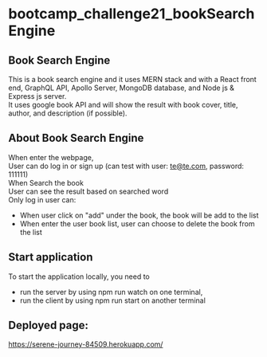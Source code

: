 # bootcamp_challenge21_bookSearchEngine
## Book Search Engine 
This is a book search engine and it uses MERN stack and with a React front end, GraphQL API, Apollo Server, MongoDB database, and Node js & Express js server.<br/>
It uses google book API and will show the result with book cover, title, author, and description (if possible).

## About Book Search Engine
When  enter the webpage, <br/>
User can do log in or sign up (can test with user: te@te.com, password: 111111)<br/>
When Search the book <br/>
User can see the result based on searched word<br/>
Only log in user can: <br/>
- When user click on "add" under the book, the book will be add to the list <br/>
- When enter the user book list, user can choose to delete the book from the list<br/>


## Start application
To start the application locally, you need to 
- run the server by using npm run watch on one terminal, <br/>
- run the client by using npm run start on another terminal<br/>



## Deployed page: 
https://serene-journey-84509.herokuapp.com/
